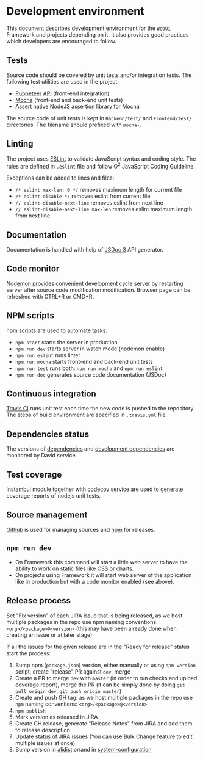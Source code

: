# Development environment
This document describes development environment for the `WebUi` Framework and projects depending on it. It also provides good practices which developers are encouraged to follow.

## Tests
Source code should be covered by unit tests and/or integration tests. The following test utilities are used in the project:

* [Puppeteer](https://github.com/GoogleChrome/puppeteer) [API](https://github.com/GoogleChrome/puppeteer/blob/master/docs/api.md) (front-end integration)
* [Mocha](https://mochajs.org) (front-end and back-end unit tests)
* [Assert](https://nodejs.org/api/assert.html) native NodeJS assertion library for Mocha

The source code of unit tests is kept in `Backend/test/` and `Frontend/test/` directories. The filename should prefixed with `mocha-`.

## Linting
The project uses [ESLint](http://eslint.org) to validate JavaScript syntax and coding style. The rules are defined in `.eslint` file and follow O<sup>2</sup> JavaScript Coding Guideline.

Exceptions can be added to lines and files:
- `/* eslint max-len: 0 */` removes maximum length for current file
- `/* eslint-disable */` removes eslint from current file
- `// eslint-disable-next-line` removes eslint from next line
- `// eslint-disable-next-line max-len` removes eslint maximum length from next line

## Documentation
Documentation is handled with help of [JSDoc 3](http://usejsdoc.org) API generator.

## Code monitor
[Nodemon](http://nodemon.io/) provides convenient development cycle server by restarting server after source code modification modification. Browser page can be refreshed with CTRL+R or CMD+R.

## NPM scripts
[npm scripts](https://docs.npmjs.com/misc/scripts) are used to automate tasks:
* `npm start` starts the server in production
* `npm run dev` starts server in watch mode (nodemon enable)
* `npm run eslint` runs linter
* `npm run mocha` starts front-end and back-end unit tests
* `npm run test` runs both: `npm run mocha` and `npm run eslint`
* `npm run doc` generates source code documentation (JSDoc)

## Continuous integration
[Travis CI](https://travis-ci.org/AliceO2Group/WebUi) runs unit test each time the new code is pushed to the repository. The steps of build environment are specified in `.travis.yml` file.

## Dependencies status
The versions of [dependencies](https://david-dm.org/AliceO2Group/WebUi) and [development dependencies](https://david-dm.org/AliceO2Group/WebUi?type=dev) are monitored by David service.

## Test coverage
[Instambul](https://www.npmjs.com/package/istanbul) module together with [codecov](https://codecov.io) service are used to generate coverage reports of nodejs unit tests.

## Source management
[Github](https://github.com/AliceO2Group/WebUi) is used for managing sources and [npm](https://www.npmjs.com/settings/aliceo2/packages) for releases.

## `npm run dev`

- On Framework this command will start a little web server to have the ability to work on static files like CSS or charts.
- On projects using Framework it will start web server of the application like in production but with a code monitor enabled (see above).

## Release process
Set "Fix version" of each JIRA issue that is being released, as we host multiple packages in the repo use npm naming conventions: `<org>/<package>@<version>` (this may have been already done when creating an issue or at later stage)

If all the issues for the given release are in the "Ready for release" status start the process:
1. Bump npm (`package.json`) version, either manually or using `npm version` script, create "release" PR against `dev`, merge
2. Create a PR to merge `dev` with `master` (in order to run checks and upload coverage report), merge the PR (it can be simply done by doing `git pull origin dev`, `git push origin master`)
3. Create and push GH tag: as we host multiple packages in the repo use `npm` naming conventions: `<org>/<package>@<version>`
4. `npm publish`
5. Mark version as released in JIRA
6. Create GH release, generate "Release Notes" from JIRA and add them to release description
7. Update status of JIRA issues (You can use Bulk Change feature to edit multiple issues at once)
8. Bump version in [alidist](https://github.com/alisw/alidist) or/and in [system-configuration](https://gitlab.cern.ch/AliceO2Group/system-configuration)
